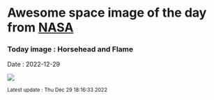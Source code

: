 
# Awesome space image of the day from [NASA](https://api.nasa.gov/)

### Today image : Horsehead and Flame
Date : 2022-12-29

![](https://apod.nasa.gov/apod/image/2212/B33LRGB_fb1024.png)

<small>Latest update : Thu Dec 29 18:16:33 2022</small>
        